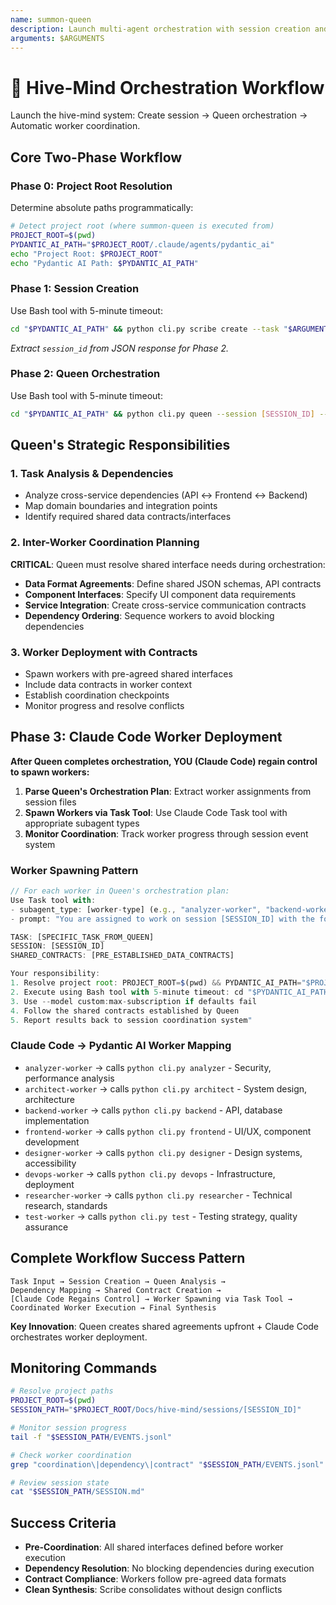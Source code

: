 ```yaml
---
name: summon-queen
description: Launch multi-agent orchestration with session creation and strategic coordination.
arguments: $ARGUMENTS
---
```


# 👑 Hive-Mind Orchestration Workflow

Launch the hive-mind system: Create session → Queen orchestration → Automatic worker coordination.

## Core Two-Phase Workflow

### Phase 0: Project Root Resolution
Determine absolute paths programmatically:
```bash
# Detect project root (where summon-queen is executed from)
PROJECT_ROOT=$(pwd)
PYDANTIC_AI_PATH="$PROJECT_ROOT/.claude/agents/pydantic_ai"
echo "Project Root: $PROJECT_ROOT"
echo "Pydantic AI Path: $PYDANTIC_AI_PATH"
```

### Phase 1: Session Creation
Use Bash tool with 5-minute timeout:
```bash
cd "$PYDANTIC_AI_PATH" && python cli.py scribe create --task "$ARGUMENTS" --model custom:max-subscription
```
*Extract `session_id` from JSON response for Phase 2.*

### Phase 2: Queen Orchestration  
Use Bash tool with 5-minute timeout:
```bash
cd "$PYDANTIC_AI_PATH" && python cli.py queen --session [SESSION_ID] --task "$ARGUMENTS" --model custom:max-subscription
```

## Queen's Strategic Responsibilities

### 1. Task Analysis & Dependencies
- Analyze cross-service dependencies (API ↔ Frontend ↔ Backend)
- Map domain boundaries and integration points
- Identify required shared data contracts/interfaces

### 2. Inter-Worker Coordination Planning
**CRITICAL**: Queen must resolve shared interface needs during orchestration:

- **Data Format Agreements**: Define shared JSON schemas, API contracts
- **Component Interfaces**: Specify UI component data requirements  
- **Service Integration**: Create cross-service communication contracts
- **Dependency Ordering**: Sequence workers to avoid blocking dependencies

### 3. Worker Deployment with Contracts
- Spawn workers with pre-agreed shared interfaces
- Include data contracts in worker context
- Establish coordination checkpoints
- Monitor progress and resolve conflicts

## Phase 3: Claude Code Worker Deployment

**After Queen completes orchestration, YOU (Claude Code) regain control to spawn workers:**

1. **Parse Queen's Orchestration Plan**: Extract worker assignments from session files
2. **Spawn Workers via Task Tool**: Use Claude Code Task tool with appropriate subagent types
3. **Monitor Coordination**: Track worker progress through session event system

### Worker Spawning Pattern

```javascript
// For each worker in Queen's orchestration plan:
Use Task tool with:
- subagent_type: [worker-type] (e.g., "analyzer-worker", "backend-worker", "frontend-worker")
- prompt: "You are assigned to work on session [SESSION_ID] with the following task from Queen's orchestration plan:

TASK: [SPECIFIC_TASK_FROM_QUEEN]
SESSION: [SESSION_ID] 
SHARED_CONTRACTS: [PRE_ESTABLISHED_DATA_CONTRACTS]

Your responsibility:
1. Resolve project root: PROJECT_ROOT=$(pwd) && PYDANTIC_AI_PATH="$PROJECT_ROOT/.claude/agents/pydantic_ai"
2. Execute using Bash tool with 5-minute timeout: cd "$PYDANTIC_AI_PATH" && python cli.py [your-worker-type] --session [SESSION_ID] --task '[YOUR_SPECIFIC_TASK]'
3. Use --model custom:max-subscription if defaults fail
4. Follow the shared contracts established by Queen
5. Report results back to session coordination system"
```

### Claude Code → Pydantic AI Worker Mapping
- `analyzer-worker` → calls `python cli.py analyzer` - Security, performance analysis
- `architect-worker` → calls `python cli.py architect` - System design, architecture
- `backend-worker` → calls `python cli.py backend` - API, database implementation  
- `frontend-worker` → calls `python cli.py frontend` - UI/UX, component development
- `designer-worker` → calls `python cli.py designer` - Design systems, accessibility
- `devops-worker` → calls `python cli.py devops` - Infrastructure, deployment
- `researcher-worker` → calls `python cli.py researcher` - Technical research, standards
- `test-worker` → calls `python cli.py test` - Testing strategy, quality assurance

## Complete Workflow Success Pattern

```
Task Input → Session Creation → Queen Analysis → 
Dependency Mapping → Shared Contract Creation → 
[Claude Code Regains Control] → Worker Spawning via Task Tool → 
Coordinated Worker Execution → Final Synthesis
```

**Key Innovation**: Queen creates shared agreements upfront + Claude Code orchestrates worker deployment.

## Monitoring Commands

```bash
# Resolve project paths
PROJECT_ROOT=$(pwd)
SESSION_PATH="$PROJECT_ROOT/Docs/hive-mind/sessions/[SESSION_ID]"

# Monitor session progress
tail -f "$SESSION_PATH/EVENTS.jsonl"

# Check worker coordination
grep "coordination\|dependency\|contract" "$SESSION_PATH/EVENTS.jsonl"

# Review session state
cat "$SESSION_PATH/SESSION.md"
```

## Success Criteria

- **Pre-Coordination**: All shared interfaces defined before worker execution
- **Dependency Resolution**: No blocking dependencies during execution  
- **Contract Compliance**: Workers follow pre-agreed data formats
- **Clean Synthesis**: Scribe consolidates without design conflicts